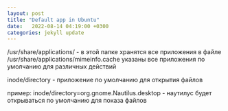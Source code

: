 ```yaml
---
layout: post
title: "Default app in Ubuntu"
date:   2022-08-14 04:19:00 +0300
categories: jekyll update
---
```



/usr/share/applications/ - в этой папке хранятся все приложения
в файле /usr/share/applications/mimeinfo.cache указаны все приложения по умолчанию для различных действий

inode/directory - приложение по умолчанию для открытия файлов

пример: inode/directory=org.gnome.Nautilus.desktop - наутилус будет открываться по умолчанию для показа файлов